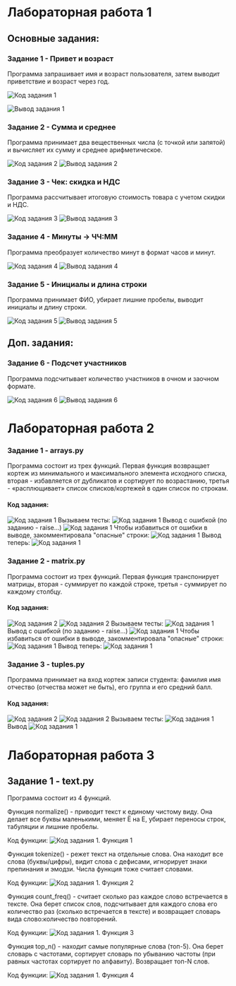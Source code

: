 # Лабораторная работа 1
## Основные задания:

### Задание 1 - Привет и возраст 
Программа запрашивает имя и возраст пользователя, затем выводит приветствие и возраст через год.

![Код задания 1](./images/lab01/task1_code.png)

![Вывод задания 1](./images/lab01/task1_output.png
)

### Задание 2 - Сумма и среднее
Программа принимает два вещественных числа (с точкой или запятой) и вычисляет их сумму и среднее арифметическое.

![Код задания 2](./images/lab01/task2_code.png)
![Вывод задания 2](./images/lab01/task2_output.png)

### Задание 3 - Чек: скидка и НДС
Программа рассчитывает итоговую стоимость товара с учетом скидки и НДС.

![Код задания 3](./images/lab01/task3_code.png)
![Вывод задания 3](./images/lab01/task3_output.png)

### Задание 4 - Минуты → ЧЧ:ММ
Программа преобразует количество минут в формат часов и минут.

![Код задания 4](./images/lab01/task4_code.png)
![Вывод задания 4](./images/lab01/task4_output.png)

### Задание 5 - Инициалы и длина строки
Программа принимает ФИО, убирает лишние пробелы, выводит инициалы и длину строки.

![Код задания 5](./images/lab01/task5_code.png)
![Вывод задания 5](./images/lab01/task5_output.png)

## Доп. задания:

### Задание 6 - Подсчет участников 
Программа подсчитывает количество участников в очном и заочном формате.

![Код задания 6](./images/lab01/task6_code.png)
![Вывод задания 6](./images/lab01/task6_output.png)



# Лабораторная работа 2

### Задание 1 - arrays.py

Программа состоит из трех функций.
Первая функция возвращает кортеж из минимального и максимального элемента исходного списка, вторая - избавляется от дубликатов и сортирует по возрастанию, третья - «расплющивает» список списков/кортежей в один список по строкам.
#### Код задания:
![Код задания 1](./images/lab02/task1_code.png)
Вызываем тесты:
![Код задания 1](./images/lab02/task1_test.png)
Вывод с ошибкой (по заданию - raise...)
![Код задания 1](./images/lab02/task1_output1.png)
Чтобы избавиться от ошибки в выводе, закомментировала "опасные" строки:
![Код задания 1](./images/lab02/task1_test2.png)
Вывод теперь:
![Код задания 1](./images/lab02/task1_output1.png)


### Задание 2 - matrix.py

Программа состоит из трех функций.
Первая функция транспонирует матрицы, вторая - суммирует по каждой строке, третья - суммирует по каждому столбцу.
#### Код задания:
![Код задания 2](./images/lab02/task2_code1.png)
![Код задания 2](./images/lab02/task2_code2.png)
Вызываем тесты:
![Код задания 1](./images/lab02/task2_test1.png)
Вывод с ошибкой (по заданию - raise...)
![Код задания 1](./images/lab02/task2_output2.png)
Чтобы избавиться от ошибки в выводе, закомментировала "опасные" строки:
![Код задания 1](./images/lab02/task2_test2.png)
Вывод теперь:
![Код задания 1](./hiberfil.sysimages/lab02/task2_output2.png)


### Задание 3 - tuples.py

Программа принимает на вход кортеж записи студента: фамилия имя отчество (отчества может не быть), его группа и его средний балл. 
#### Код задания:
![Код задания 2](./images/lab02/task3_code1.png)
![Код задания 2](./images/lab02/task3_code2.png)
Вызываем тесты:
![Код задания 1](./images/lab02/task3_test.png)
Вывод 
![Код задания 1](./images/lab02/task3_output.png)

# Лабораторная работа 3

## Задание 1 - text.py

Программа состоит из 4 функций.

Функция normalize() - приводит текст к единому чистому виду.
Она делает все буквы маленькими, меняет Ё на Е, убирает переносы строк, табуляции и лишние пробелы. 

Код функции:
![Код задания 1. Функция 1](./images/lab03/task1_code1.png)

Функция tokenize() - режет текст на отдельные слова.
Она находит все слова (буквы/цифры), видит слова с дефисами, игнорирует знаки препинания и эмодзи. Числа функция тоже считает словами.

Код функции:
![Код задания 1. Функция 2](./images/lab03/task1_code2.png)

Функция count_freq() - считает сколько раз каждое слово встречается в тексте.
Она берет список слов, подсчитывает для каждого слова его количество раз (сколько встречается в тексте) и возвращает словарь вида слово:количество повторений.

Код функции:
![Код задания 1. Функция 3](./images/lab03/task1_code3.png)

Функция top_n() - находит самые популярные слова (топ-5).
Она берет словарь с частотами, сортирует словарь по убыванию частоты (при равных частотах сортирует по алфавиту). Возвращает топ-N слов.

Код функции:
![Код задания 1. Функция 4](./images/lab03/task1_code4.png)
